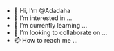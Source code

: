 - 👋 Hi, I’m @Adadaha
- 👀 I’m interested in ...
- 🌱 I’m currently learning ...
- 💞️ I’m looking to collaborate on ...
- 📫 How to reach me ...

<!---
Adadaha/Adadaha is a ✨ special ✨ repository because its `README.md` (this file) appears on your GitHub profile.
You can click the Preview link to take a look at your changes.
--->
